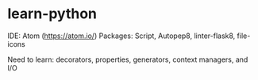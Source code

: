# learn-python
IDE: Atom (https://atom.io/)
Packages: Script, Autopep8, linter-flask8, file-icons

Need to learn: decorators, properties, generators, context managers,
and I/O

